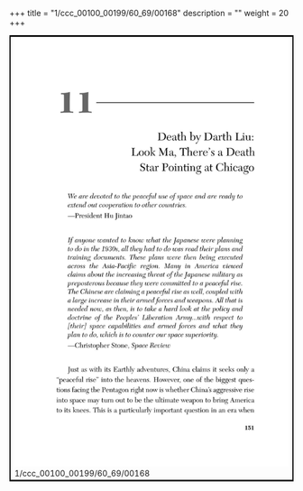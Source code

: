 +++
title = "1/ccc_00100_00199/60_69/00168"
description = ""
weight = 20
+++

<table style="border:2px solid black;max-width:800px;max-height:800px;" 
><tr><td>
<img class="center-fit-jpg"
src="/jpg_/out_jpg_dbc_168.jpg">
1/ccc_00100_00199/60_69/00168
</img></td></tr></table>
